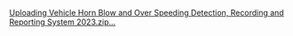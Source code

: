 [Uploading Vehicle Horn Blow and Over Speeding Detection, Recording and Reporting System 2023.zip…]()
